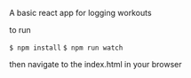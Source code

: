 A basic react app for logging workouts

to run 

`$ npm install`
`$ npm run watch`

then navigate to the index.html in your browser
